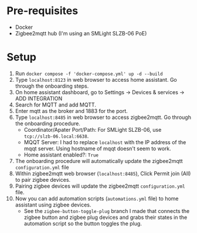 # Pre-requisites
- Docker
- Zigbee2mqtt hub (I'm using an SMLight SLZB-06 PoE)

# Setup
1. Run `docker compose -f 'docker-compose.yml' up -d --build`
2. Type `localhost:8123` in web browser to access home assistant. Go through the onboarding steps.
3. On home assistant dashboard, go to Settings -> Devices & services -> ADD INTEGRATION
4. Search for MQTT and add MQTT.
5. Enter mqtt as the broker and 1883 for the port.
6. Type `localhost:8485` in web browser to access zigbee2mqtt. Go through the onboarding procedure.
    - Coordinator/Apater Port/Path: For SMLight SLZB-06, use `tcp://slzb-06.local:6638`.
    - MQQT Server: I had to replace `localhost` with the IP address of the mqqt server. Using hostname of mqqt doesn't seem to work.
    - Home assistant enabled?: `True`
7. The onboarding procedure will automatically update the zigbee2mqtt `configuration.yml` file
8. Within zigbee2mqtt web browser (`localhost:8485`), Click Permit join (All) to pair zigbee devices.
9. Pairing zigbee devices will update the zigbee2mqtt `configuration.yml` file.
10. Now you can add automation scripts (`automations.yml` file) to home assistant using zigbee devices.
    - See the `zigbee-button-toggle-plug` branch I made that connects the zigbee button and zigbee plug devices and grabs their states in the automation script so the button toggles the plug.